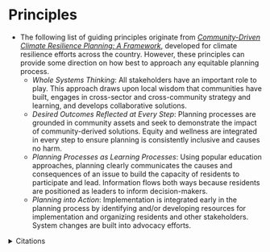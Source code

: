 # Principles

* The following list of guiding principles originate from [_Community-Driven Climate Resilience Planning: A Framework_](https://www.nacrp.org), developed for climate resilience efforts across the country. However, these principles can provide some direction on how best to approach any equitable planning process.&#x20;
  * _Whole Systems Thinking_: All stakeholders have an important role to play. This approach draws upon local wisdom that communities have built, engages in cross-sector and cross-community strategy and learning, and develops collaborative solutions.  &#x20;
  * _Desired Outcomes Reflected at Every Step_: Planning processes are grounded in community assets and seek to demonstrate the impact of community-derived solutions. Equity and wellness are integrated in every step to ensure planning is consistently inclusive and causes no harm. &#x20;
  * _Planning Processes as Learning Processes_: Using popular education approaches, planning clearly communicates the causes and consequences of an issue to build the capacity of residents to participate and lead. Information flows both ways because residents are positioned as leaders to inform decision-makers. &#x20;
  * _Planning into Action_: Implementation is integrated early in the planning process by identifying and/or developing resources for implementation and organizing residents and other stakeholders. System changes are built into advocacy efforts.&#x20;

<details>

<summary>Citations</summary>

National Association of Climate Resilience Planners () [_Community-Driven Climate Resilience Planning: A Framework_](https://www.nacrp.org)

</details>
